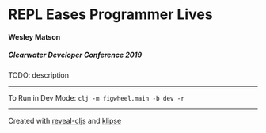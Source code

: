 # REPL Eases Programmer Lives
#### Wesley Matson
##### Clearwater Developer Conference 2019

TODO: description

----
To Run in Dev Mode:
`clj -m figwheel.main -b dev -r`

----
Created with [reveal-cljs](https://github.com/n2o/reveal-cljs) and [klipse](https://github.com/viebel/klipse)
